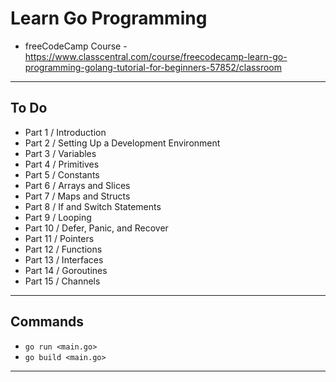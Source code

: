 # Learn Go Programming
- freeCodeCamp Course - https://www.classcentral.com/course/freecodecamp-learn-go-programming-golang-tutorial-for-beginners-57852/classroom

---

## To Do

- Part 1 / Introduction
- Part 2 / Setting Up a Development Environment
- Part 3 / Variables
- Part 4 / Primitives
- Part 5 / Constants
- Part 6 / Arrays and Slices
- Part 7 / Maps and Structs
- Part 8 / If and Switch Statements
- Part 9 / Looping
- Part 10 / Defer, Panic, and Recover
- Part 11 / Pointers
- Part 12 / Functions
- Part 13 / Interfaces
- Part 14 / Goroutines
- Part 15 / Channels

---

## Commands

- `go run <main.go>`
- `go build <main.go>`

---